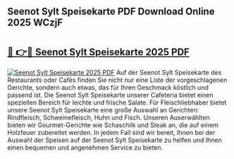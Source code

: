 ## Seenot Sylt Speisekarte PDF Download Online 2025 WCzjF

# <h2><a href="http://gc77fx.nevu.top/?p=Seenot+Sylt+Speisekarte">🔗 👉🔴 Seenot Sylt Speisekarte 2025 PDF</a></h2>

[![Seenot Sylt Speisekarte 2025 PDF](https://i.imgur.com/dBaPXMq.png)](http://gc77fx.nevu.top/?p=Seenot+Sylt+Speisekarte)
Auf der Seenot Sylt Speisekarte des Restaurants oder Cafés finden Sie nicht nur eine Liste der vorgeschlagenen Gerichte, sondern auch etwas, das für Ihren Geschmack köstlich und passend ist. Die Seenot Sylt Speisekarte unserer Cafeteria bietet einen speziellen Bereich für leichte und frische Salate. Für Fleischliebhaber bietet unsere Seenot Sylt Speisekarte eine große Auswahl an Gerichten: Rindfleisch, Schweinefleisch, Huhn und Fisch. Unseren Auserwählten bieten wir Gourmet-Gerichte wie Schaschlik und Steak an, die auf einem Holzfeuer zubereitet werden. In jedem Fall sind wir bereit, Ihnen bei der Auswahl der Speisen auf der Seenot Sylt Speisekarte zu helfen und Ihnen einen bequemen und angenehmen Service zu bieten.
